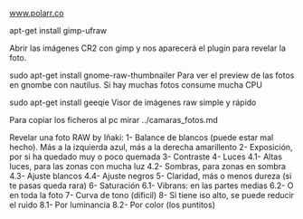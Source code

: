 www.polarr.co


apt-get install gimp-ufraw

Abrir las imágenes CR2 con gimp y nos aparecerá el plugin para revelar la foto.


sudo apt-get install gnome-raw-thumbnailer
Para ver el preview de las fotos en gnombe con nautilus.
Si hay muchas fotos consume mucha CPU


sudo apt-get install geeqie
Visor de imágenes raw simple y rápido


Para copiar los ficheros al pc mirar ../camaras_fotos.md


Revelar una foto RAW by Iñaki:
1- Balance de blancos (puede estar mal hecho). Más a la izquierda azul, más a la derecha amarillento
2- Exposición, por si ha quedado muy o poco quemada
3- Contraste
4- Luces
4.1- Altas luces, para las zonas con mucha luz
4.2- Sombras, para zonas en sombra
4.3- Ajuste blancos
4.4- Ajuste negros
5- Claridad, más o menos dureza (si te pasas queda rara)
6- Saturación
6.1- Vibrans: en las partes medias
6.2- O en toda la foto
7- Curva de tono (dificil)
8- Si tiene iso alto, se puede reducir el ruido
8.1- Por luminancia
8.2- Por color (los puntitos)

